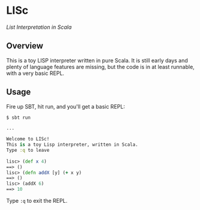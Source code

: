 LISc
====
_List Interpretation in Scala_

Overview
---
This is a toy LISP interpreter written in pure Scala. It is still early days and plenty of
language features are missing, but the code is in at least runnable, with a very basic REPL.

Usage
---
Fire up SBT, hit run, and you'll get a basic REPL:

```clj
$ sbt run

...

Welcome to LISc!
This is a toy Lisp interpreter, written in Scala.
Type :q to leave
    
lisc> (def x 4)
==> ()
lisc> (defn addX [y] (+ x y)
==> ()
lisc> (addX 6)
==> 10
```

Type ```:q``` to exit the REPL.
